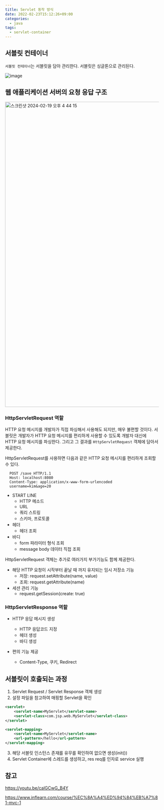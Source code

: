 ```yaml
---
title: Servlet 동작 방식
date: 2022-02-23T15:12:26+09:00
categories:
  - java
tags: 
  - servlet-container
---
```

## 서블릿 컨테이너
`서블릿 컨테이너`는 서블릿을 담아 관리한다. 서블릿은 싱글톤으로 관리된다.

![image](https://user-images.githubusercontent.com/46465928/155554827-4e08d4c2-9239-4ec2-8522-c6c0b7ed0dac.png)

## 웹 애플리케이션 서버의 요청 응답 구조
<img width="1000" alt="스크린샷 2024-02-19 오후 4 44 15" src="https://github.com/YoungEun-IN/youngeun-in.github.io/assets/46465928/85f8fd97-d891-400a-ad4a-1b8f4eefe42c">

### HttpServletRequest 역할
HTTP 요청 메시지를 개발자가 직접 파싱해서 사용해도 되지만, 매우 불편할 것이다. 서블릿은 개발자가 HTTP 요청 메시지를 편리하게 사용할 수 있도록 개발자 대신에 HTTP 요청 메시지를 파싱한다. 그리고 그 결과를 `HttpServletRequest` 객체에 담아서 제공한다.

HttpServletRequest를 사용하면 다음과 같은 HTTP 요청 메시지를 편리하게 조회할 수 있다.

```
  POST /save HTTP/1.1
  Host: localhost:8080
  Content-Type: application/x-www-form-urlencoded
  username=kim&age=20
```

- START LINE
  - HTTP 메소드
  - URL
  - 쿼리 스트링
  - 스키마, 프로토콜
- 헤더
  - 헤더 조회
- 바디
  - form 파라미터 형식 조회
  - message body 데이터 직접 조회


HttpServletRequest 객체는 추가로 여러가지 부가기능도 함께 제공한다.
- 해당 HTTP 요청이 시작부터 끝날 때 까지 유지되는 임시 저장소 기능
  - 저장: request.setAttribute(name, value)
  - 조회: request.getAttribute(name)
- 세션 관리 기능
  - request.getSession(create: true)

### HttpServletResponse 역할
- HTTP 응답 메시지 생성
  - HTTP 응답코드 지정
  - 헤더 생성
  - 바디 생성
 
 - 편의 기능 제공
   - Content-Type, 쿠키, Redirect

## 서블릿이 호출되는 과정


1. Servlet Request / Servlet Response 객체 생성
2. 설정 파일을 참고하여 매핑할 Servlet을 확인

```xml
<servlet>
    <servlet-name>MyServlet</servlet-name>
    <servlet-class>com.jsp.web.MyServlet</servlet-class>
</servlet>

<servlet-mapping>
    <servlet-name>MyServlet</servlet-name>
    <url-pattern>/hello</url-pattern>
</servlet-mapping>
```

3. 해당 서블릿 인스턴스 존재를 유무를 확인하여 없으면 생성(init())
4. Servlet Container에 스레드를 생성하고, res req를 인자로 service 실행


## 참고
https://youtu.be/calGCwG_B4Y

https://www.inflearn.com/course/%EC%8A%A4%ED%94%84%EB%A7%81-mvc-1
